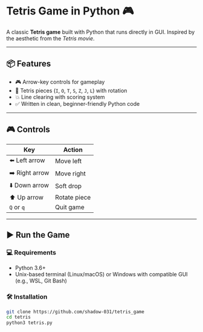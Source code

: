 # Tetris Game in Python 🎮

A classic **Tetris game** built with Python that runs directly in GUI. 
Inspired by the aesthetic from the *Tetris movie*.

---

## 📦 Features
- 🎮 Arrow-key controls for gameplay
- 🧱 Tetris pieces (`I`, `O`, `T`, `S`, `Z`, `J`, `L`) with rotation
- 💥 Line clearing with scoring system
- ✅ Written in clean, beginner-friendly Python code

---

## 🎮 Controls

| Key         | Action         |
|-------------|----------------|
| ⬅️ Left arrow  | Move left     |
| ➡️ Right arrow | Move right    |
| ⬇️ Down arrow  | Soft drop     |
| ⬆️ Up arrow    | Rotate piece |
| `Q` or `q`    | Quit game     |

---

## ▶️ Run the Game

### 💻 Requirements
- Python 3.6+
- Unix-based terminal (Linux/macOS) or Windows with compatible GUI (e.g., WSL, Git Bash)

### 🛠 Installation

```bash
git clone https://github.com/shadow-031/tetris_game
cd tetris
python3 tetris.py
